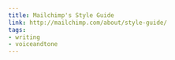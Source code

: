 ```yaml
---
title: Mailchimp's Style Guide
link: http://mailchimp.com/about/style-guide/
tags:
- writing
- voiceandtone
---
```

